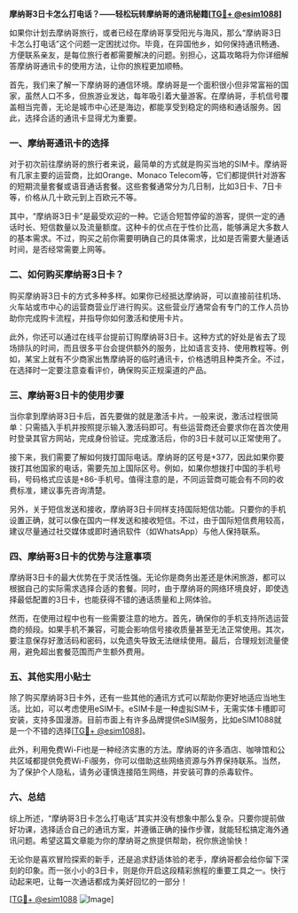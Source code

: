 **摩纳哥3日卡怎么打电话？——轻松玩转摩纳哥的通讯秘籍[[TG💪+ @esim1088](https://t.me/s/esim1088)]**

如果你计划去摩纳哥旅行，或者已经在摩纳哥享受阳光与海风，那么“摩纳哥3日卡怎么打电话”这个问题一定困扰过你。毕竟，在异国他乡，如何保持通讯畅通、方便联系亲友，是每位旅行者都需要解决的问题。别担心，这篇攻略将为你详细解答摩纳哥通讯卡的使用方法，让你的旅程更加顺畅。

首先，我们来了解一下摩纳哥的通信环境。摩纳哥是一个面积很小但非常富裕的国家，虽然人口不多，但旅游业发达，每年吸引着大量游客。在摩纳哥，手机信号覆盖相当完善，无论是城市中心还是海边，都能享受到稳定的网络和通话服务。因此，选择合适的通讯卡显得尤为重要。

### 一、摩纳哥通讯卡的选择

对于初次前往摩纳哥的旅行者来说，最简单的方式就是购买当地的SIM卡。摩纳哥有几家主要的运营商，比如Orange、Monaco Telecom等，它们都提供针对游客的短期流量套餐或语音通话套餐。这些套餐通常分为几日制，比如3日卡、7日卡等，价格从几十欧元到上百欧元不等。

其中，“摩纳哥3日卡”是最受欢迎的一种。它适合短暂停留的游客，提供一定的通话时长、短信数量以及流量额度。这种卡的优点在于性价比高，能够满足大多数人的基本需求。不过，购买之前你需要明确自己的具体需求，比如是否需要大量通话时间，是否经常需要上网等。

### 二、如何购买摩纳哥3日卡？

购买摩纳哥3日卡的方式多种多样。如果你已经抵达摩纳哥，可以直接前往机场、火车站或市中心的运营商营业厅进行购买。这些营业厅通常会有专门的工作人员协助你完成购卡流程，并指导你如何激活和使用卡片。

此外，你还可以通过在线平台提前订购摩纳哥3日卡。这种方式的好处是省去了现场排队的时间，而且很多平台会提供额外的服务，比如语言支持、使用教程等。例如，某宝上就有不少商家出售摩纳哥的临时通讯卡，价格透明且种类齐全。不过，在选择时一定要注意查看评价，确保购买正规渠道的产品。

### 三、摩纳哥3日卡的使用步骤

当你拿到摩纳哥3日卡后，首先要做的就是激活卡片。一般来说，激活过程很简单：只需插入手机并按照提示输入激活码即可。有些运营商还会要求你在首次使用时登录其官方网站，完成身份验证。完成激活后，你的3日卡就可以正常使用了。

接下来，我们需要了解如何拨打国际电话。摩纳哥的区号是+377，因此如果你要拨打其他国家的电话，需要先加上国际区号。例如，如果你想拨打中国的手机号码，号码格式应该是+86-手机号。值得注意的是，不同运营商可能会有不同的收费标准，建议事先咨询清楚。

另外，关于短信发送和接收，摩纳哥3日卡同样支持国际短信功能。只要你的手机设置正确，就可以像在国内一样发送和接收短信。不过，由于国际短信费用较高，建议尽量通过社交媒体或即时通讯软件（如WhatsApp）与他人保持联系。

### 四、摩纳哥3日卡的优势与注意事项

摩纳哥3日卡的最大优势在于灵活性强。无论你是商务出差还是休闲旅游，都可以根据自己的实际需求选择合适的套餐。同时，由于摩纳哥的网络环境良好，即使选择最低配置的3日卡，也能获得不错的通话质量和上网体验。

然而，在使用过程中也有一些需要注意的地方。首先，确保你的手机支持所选运营商的频段。如果手机不兼容，可能会影响信号接收质量甚至无法正常使用。其次，要注意保存好激活码和密码，以免遗失导致无法继续使用。最后，合理规划流量使用，避免超出套餐范围而产生额外费用。

### 五、其他实用小贴士

除了购买摩纳哥3日卡外，还有一些其他的通讯方式可以帮助你更好地适应当地生活。比如，可以考虑使用eSIM卡。eSIM卡是一种虚拟SIM卡，无需实体卡槽即可安装，支持多国漫游。目前市面上有许多品牌提供eSIM服务，比如eSIM1088就是一个不错的选择[[TG💪+ @esim1088](https://t.me/s/esim1088)]。

此外，利用免费Wi-Fi也是一种经济实惠的方法。摩纳哥的许多酒店、咖啡馆和公共区域都提供免费Wi-Fi服务，你可以借助这些网络资源与外界保持联系。当然，为了保护个人隐私，请务必谨慎连接陌生网络，并安装可靠的杀毒软件。

### 六、总结

综上所述，“摩纳哥3日卡怎么打电话”其实并没有想象中那么复杂。只要你提前做好功课，选择适合自己的通讯方案，并遵循正确的操作步骤，就能轻松搞定海外通讯问题。希望这篇文章能为你的摩纳哥之旅提供帮助，祝你旅途愉快！

无论你是喜欢冒险探索的新手，还是追求舒适体验的老手，摩纳哥都会给你留下深刻的印象。而一张小小的3日卡，则是你开启这段精彩旅程的重要工具之一。快行动起来吧，让每一次通话都成为美好回忆的一部分！

[[TG💪+ @esim1088](https://t.me/s/esim1088) ![Image](https://i.postimg.cc/4NQfJmqS/Snipaste-2025-05-13-00-14-12.png)]